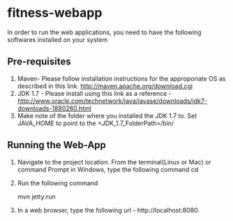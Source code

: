 fitness-webapp
==============
In order to run the web applications, you need to have the following softwares installed on your system

Pre-requisites
-------------------------

1. Maven- Please follow installation instructions for the approporiate OS as described in this link. http://maven.apache.org/download.cgi
2. JDK 1.7 - Please install using this link as a reference - http://www.oracle.com/technetwork/java/javase/downloads/jdk7-downloads-1880260.html
3. Make note of the folder where you installed the JDK 1.7 to. Set  JAVA_HOME to point to the <JDK_1.7_FolderPath>/bin/

Running the Web-App
-------------------------
1. Navigate to the project location. From the terminal(Linux or Mac) or command Prompt in Windows, type the following command
   cd <Project Location>
   
2. Run the following command 

   mvn jetty:run
   
3. In a web browser, type the following url - http://localhost:8080.